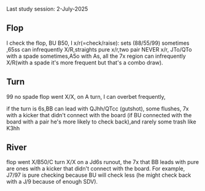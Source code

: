 
Last study session: 2-July-2025

## Flop

I check the flop, BU B50, I x/r(=check/raise):
sets (88/55/99) sometimes ,65ss can infrequently X/R,straights pure x/r,two pair NEVER x/r,
JTo/QTo with a spade sometimes,A5o with As, all the 7x region can infrequently X/R(with a spade it's more frequent but that's a combo draw).

## Turn 

99 no spade flop went X/X, on A turn, I can overbet frequently,

if the turn is 6s,BB can lead with QJhh/QTcc (gutshot), some flushes, 7x with a kicker that didn't connect with the board (if BU connected with the board with a pair he's more likely to check back),and rarely some trash like K3hh

## River

flop went X/B50/C turn X/X on a Jd6s runout, the 7x that BB leads with pure are ones with a kicker that didn't connect with the board. For example, J7/97 is pure checking because BU will check less (he might check back with a J/9 because of enough SDV).




